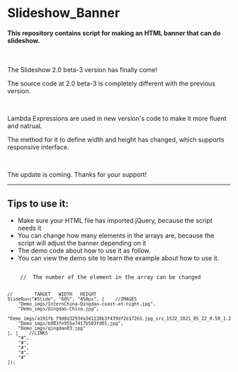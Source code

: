 # Slideshow_Banner
<h4>This repository contains script for making an HTML banner that can do slideshow.</h4>
<br>
<p>The Slideshow 2.0 beta-3 version has finally come!</p>
<p>The source code at 2.0 beta-3 is completely different with the previous version.</p>
<br>
<p>Lambda Expressions are used in new version's code to make it more fluent and natrual.</p>
<p>The method for it to define width and height has changed, which supports responsive interface.</p>
<br>
<p>The update is coming. Thanks for your support!</p>

<hr>
<h2>Tips to use it:</h2>
<ul>
  <li>Make sure your HTML file has imported jQuery, because the script needs it</li>
  <li>You can change how many elements in the arrays are, because the script will adjust the banner depending on it</li>
  <li>The demo code about how to use it as follow.</li>
  <li>You can view the demo site to learn the example about how to use it.</li>
</ul>

<code>
	//	The number of the element in the array can be changed
			
	//		  TARGET   WIDTH   HEIGHT
	SlideRun("#Slide", "60%", "450px", [	//IMAGES
		"Demo_imgs/InternChina-Qingdao-coast-at-night.jpg",
		"Demo_imgs/Qingdao-China.jpg",
		"Demo_imgs/a191fb_f9d0d32934a341138b3f439df2e17261.jpg_srz_1532_1021_85_22_0.50_1.20_0.jfif.jpg",
		"Demo_imgs/b083fe955a7417b503fd01.jpg",
		"Demo_imgs/qingdao03.jpg"
	], [	//LINKS
		"#",
		"#",
		"#",
		"#",
		"#"
	]);
</code>
